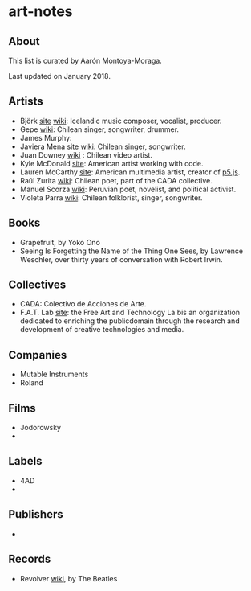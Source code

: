 # art-notes

## About

This list is curated by Aarón Montoya-Moraga.

Last updated on January 2018.


## Artists

* Björk [site](https://bjork.com) [wiki](https://en.wikipedia.org/wiki/Bj%C3%B6rk): Icelandic music composer, vocalist, producer.
* Gepe [wiki](https://en.wikipedia.org/wiki/Gepe): Chilean singer, songwriter, drummer.
* James Murphy:
* Javiera Mena [site](http://javieramena.com/) [wiki](https://en.wikipedia.org/wiki/Javiera_Mena): Chilean singer, songwriter.
* Juan Downey [wiki](https://en.wikipedia.org/wiki/Juan_Downey) : Chilean video artist.
* Kyle McDonald [site](http://www.kylemcdonald.net/): American artist working with code.
* Lauren McCarthy [site](http://lauren-mccarthy.com/): American multimedia artist, creator of [p5.js](https:s//p5js.org/).
* Raúl Zurita [wiki](https://en.wikipedia.org/wiki/Ra%C3%BAl_Zurita): Chilean poet, part of the CADA collective.
* Manuel Scorza [wiki](https://en.wikipedia.org/wiki/Manuel_Scorza): Peruvian poet, novelist, and political activist.
* Violeta Parra [wiki](https://en.wikipedia.org/wiki/Violeta_Parra): Chilean folklorist, singer, songwriter.

## Books

* Grapefruit, by Yoko Ono
* Seeing Is Forgetting the Name of the Thing One Sees, by Lawrence Weschler, over thirty years of conversation with Robert Irwin.

## Collectives

* CADA: Colectivo de Acciones de Arte.
* F.A.T. Lab [site](http://fffff.at/): the Free Art and Technology La bis an organization dedicated to enriching the publicdomain through the research and development of creative technologies and media.

## Companies

* Mutable Instruments
* Roland


## Films

* Jodorowsky
*

## Labels

* 4AD
*

## Publishers

*

## Records

* Revolver [wiki](https://en.wikipedia.org/wiki/Revolver_(Beatles_album)), by The Beatles
